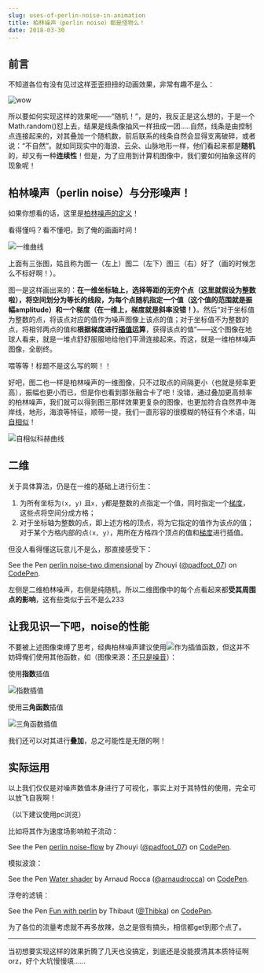 ```yaml
---
slug: uses-of-perlin-noise-in-animation
title: 柏林噪声（perlin noise）都是怪物么！
date: 2018-03-30
---
```


## 前言

不知道各位有没有见过这样歪歪扭扭的动画效果，非常有趣不是么：

![wow](https://p3zihuryc.bkt.clouddn.com/blogImg/twisted_line.gif)

所以要如何实现这样的效果呢——“随机！”，是的，我反正是这么想的，于是一个Math.random()怼上去，结果是线条像抽风一样扭成一团.....自然，线条是由控制点连接起来的，对其叠加一个随机数，前后联系的线条自然会显得支离破碎，或者说：“不自然”。就如同现实中的海浪、云朵、山脉地形一样，他们看起来都是**随机**的，却又有一种**连续性**！但是，为了应用到计算机图像中，我们要如何抽象这样的现象呢！

## 柏林噪声（perlin noise）与分形噪声！

如果你想看的话，这里是[柏林噪声的定义](https://zh.wikipedia.org/wiki/Perlin%E5%99%AA%E5%A3%B0)！

看得懂吗？看不懂吧，到了俺的画画时间！

![一维曲线](https://hukua-blog.oss-cn-beijing.aliyuncs.com/markdown-imgs/%E4%B8%80%E7%BB%B4%E6%9B%B2%E7%BA%BF.png)

上面有三张图，姑且称为图一（左上）图二（左下）图三（右）好了（画的时候怎么不标好啊！）。

图一是这样画出来的：**在一维坐标轴上，选择等距的无穷个点（这里就假设为整数啦），将空间划分为等长的线段，为每个点随机指定一个值（这个值的范围就是振幅amplitude）和一个梯度（在一维上，梯度就是斜率没错！）**。然后“对于坐标值为整数的点，将该点对应的值作为噪声图像上该点的值；对于坐标值不为整数的点，将相邻两点的值和**根据梯度进行[插值](https://zh.wikipedia.org/wiki/%E6%8F%92%E5%80%BC)运算**，获得该点的值”——这个图像在地球人看来，就是一堆点舒舒服服地给他们平滑连接起来。而这，就是一维柏林噪声图像，全剧终。

喂等等！标题不是这么写的啊！！

好吧，图二也一样是柏林噪声的一维图像，只不过取点的间隔更小（也就是频率更高），振幅也更小而已，但是你也看到那张融合卡了吧！没错，通过叠加更高频率的柏林噪声，我们就可以得到图三那样效果更复杂的图像，也更加符合自然界中海岸线，地形，海浪等特征，顺带一提，我们一直形容的很模糊的特征有个术语，叫[自相似](https://zh.wikipedia.org/wiki/%E8%87%AA%E7%9B%B8%E4%BC%BC)！

![自相似科赫曲线](https://upload.wikimedia.org/wikipedia/commons/6/65/Kochsim.gif)

## 二维

关于具体算法，仍是在一维的基础上进行衍生：

1. 为所有坐标为`(x, y)` 且`x, y`都是整数的点指定一个值，同时指定一个[梯度](https://zh.wikipedia.org/wiki/%E6%A2%AF%E5%BA%A6)，这些点将空间分成方格；
2. 对于坐标轴为整数的点，即上述方格的顶点，将为它指定的值作为该点的值；对于某个方格内部的点`(x, y)`，用所在方格四个顶点的值和[梯度](https://zh.wikipedia.org/wiki/%E6%A2%AF%E5%BA%A6)进行插值。

但没人看得懂这玩意儿不是么，那直接感受下：

<p data-height="265" data-theme-id="0" data-slug-hash="LdzLXR" data-default-tab="js,result" data-user="padfoot_07" data-embed-version="2" data-pen-title="perlin noise-two dimensional" class="codepen">See the Pen <a href="https://codepen.io/padfoot_07/pen/LdzLXR/">perlin noise-two dimensional</a> by Zhouyi (<a href="https://codepen.io/padfoot_07">@padfoot_07</a>) on <a href="https://codepen.io">CodePen</a>.</p>
<script async src="https://static.codepen.io/assets/embed/ei.js"></script>

左侧是二维柏林噪声，右侧是纯随机，所以二维图像中的每个点看起来都**受其周围点的影响**，这有些类似于云不是么233

## 让我见识一下吧，noise的性能

不要被上述图像束缚了思考，经典柏林噪声建议使用![](https://wikimedia.org/api/rest_v1/media/math/render/svg/ed5b799e7d9cd423db6f533050ddfda181b4850b)作为插值函数，但这并不妨碍俺们使用其他函数，如（图像来源：[不只是噪音](https://zhuanlan.zhihu.com/p/22337544)）：

使用**指数**插值

![指数插值](https://hukua-blog.oss-cn-beijing.aliyuncs.com/markdown-imgs/%E6%8F%92%E5%80%BC1.jpg)

使用**三角函数**插值

![三角函数插值](https://hukua-blog.oss-cn-beijing.aliyuncs.com/markdown-imgs/%E6%8F%92%E5%80%BC2.jpg)

我们还可以对其进行**叠加**，总之可能性是无限的啊！

## 实际运用

以上我们仅仅是对噪声数值本身进行了可视化，事实上对于其特性的使用，完全可以放飞自我啊！

（以下建议使用pc浏览）

比如将其作为速度场影响粒子流动：

<p data-height="265" data-theme-id="0" data-slug-hash="XEePJb" data-default-tab="js,result" data-user="padfoot_07" data-embed-version="2" data-pen-title="perlin noise-flow" class="codepen">See the Pen <a href="https://codepen.io/padfoot_07/pen/XEePJb/">perlin noise-flow</a> by Zhouyi (<a href="https://codepen.io/padfoot_07">@padfoot_07</a>) on <a href="https://codepen.io">CodePen</a>.</p>
<script async src="https://static.codepen.io/assets/embed/ei.js"></script>

模拟波浪：

<p data-height="265" data-theme-id="0" data-slug-hash="dXzmYQ" data-default-tab="js,result" data-user="arnaudrocca" data-embed-version="2" data-pen-title="Water shader" class="codepen">See the Pen <a href="https://codepen.io/arnaudrocca/pen/dXzmYQ/">Water shader</a> by Arnaud Rocca (<a href="https://codepen.io/arnaudrocca">@arnaudrocca</a>) on <a href="https://codepen.io">CodePen</a>.</p>
<script async src="https://static.codepen.io/assets/embed/ei.js"></script>

浮夸的滤镜：

<p data-height="265" data-theme-id="0" data-slug-hash="YePWqG" data-default-tab="js,result" data-user="Thibka" data-embed-version="2" data-pen-title="Fun with perlin" class="codepen">See the Pen <a href="https://codepen.io/Thibka/pen/YePWqG/">Fun with perlin</a> by Thibaut (<a href="https://codepen.io/Thibka">@Thibka</a>) on <a href="https://codepen.io">CodePen</a>.</p>
<script async src="https://static.codepen.io/assets/embed/ei.js"></script>

为了各位的流量考虑就不再多放辣，总之是很有搞头，相信都get到那个点了。

------

当初想要实现这样的效果折腾了几天也没搞定，到底还是没能摸清其本质特征啊orz，好个大坑慢慢填......